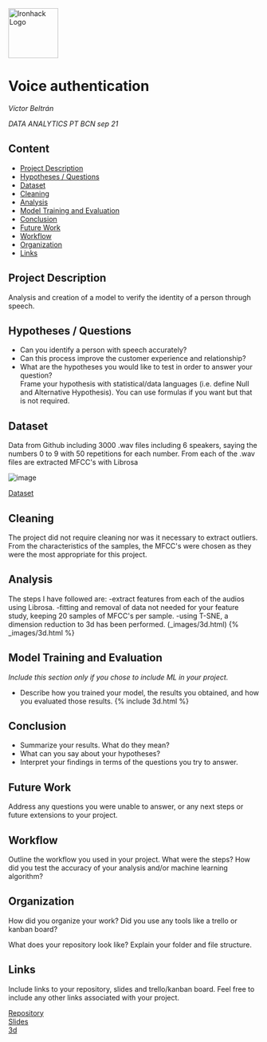 <img src="https://bit.ly/2VnXWr2" alt="Ironhack Logo" width="100"/>

# Voice authentication
*Víctor Beltrán*

*DATA ANALYTICS PT BCN sep 21*

## Content
- [Project Description](#project-description)
- [Hypotheses / Questions](#hypotheses-questions)
- [Dataset](#dataset)
- [Cleaning](#cleaning)
- [Analysis](#analysis)
- [Model Training and Evaluation](#model-training-and-evaluation)
- [Conclusion](#conclusion)
- [Future Work](#future-work)
- [Workflow](#workflow)
- [Organization](#organization)
- [Links](#links)

## Project Description
Analysis and creation of a model to verify the identity of a person through speech.

## Hypotheses / Questions
* Can you identify a person with speech accurately?
* Can this process improve the customer experience and relationship?
* What are the hypotheses you would like to test in order to answer your question?  
Frame your hypothesis with statistical/data languages (i.e. define Null and Alternative Hypothesis). You can use formulas if you want but that is not required.

## Dataset
Data from Github including 3000 .wav files including 6 speakers, saying the numbers 0 to 9 with 50 repetitions for each number. 
From each of the .wav files are extracted MFCC's with Librosa

![image](https://user-images.githubusercontent.com/87228449/159769837-b6283262-f674-475d-b37f-060747be3847.png)

[Dataset](https://github.com/Jakobovski/free-spoken-digit-dataset)

## Cleaning
The project did not require cleaning nor was it necessary to extract outliers. From the characteristics of the samples, the MFCC's were chosen as they were the most appropriate for this project. 

## Analysis
The steps I have followed are:
-extract features from each of the audios using Librosa.
-fitting and removal of data not needed for your feature study, keeping 20 samples of MFCC's per sample.
-using T-SNE, a dimension reduction to 3d has been performed.
(_images/3d.html)
{% _images/3d.html %}

  

## Model Training and Evaluation
*Include this section only if you chose to include ML in your project.*
* Describe how you trained your model, the results you obtained, and how you evaluated those results.
{% include 3d.html %}

## Conclusion
* Summarize your results. What do they mean?
* What can you say about your hypotheses?
* Interpret your findings in terms of the questions you try to answer.

## Future Work
Address any questions you were unable to answer, or any next steps or future extensions to your project.

## Workflow
Outline the workflow you used in your project. What were the steps?
How did you test the accuracy of your analysis and/or machine learning algorithm?

## Organization
How did you organize your work? Did you use any tools like a trello or kanban board?

What does your repository look like? Explain your folder and file structure.

## Links
Include links to your repository, slides and trello/kanban board. Feel free to include any other links associated with your project.


[Repository](https://github.com/victorbeltranjimenez/PR-Final)  
[Slides](https://1drv.ms/p/s!AtLmbOgMHZpjg9QHOGK5rBUIrGrf1A?e=Fr3agp)  
[3d]()
